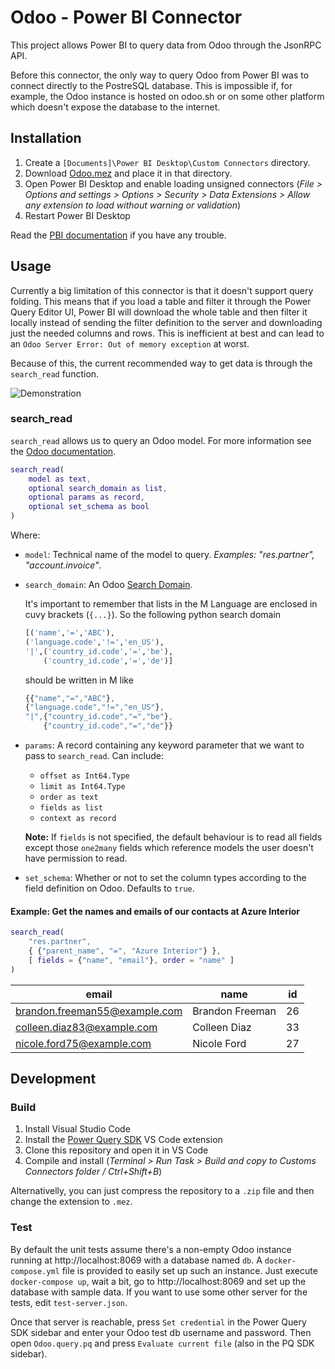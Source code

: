 # Odoo - Power BI Connector

This project allows Power BI to query data from Odoo through the JsonRPC API. 

Before this connector, the only way to query Odoo from Power BI was to connect directly to the PostreSQL database. This is impossible if, for example, the Odoo instance is hosted on odoo.sh or on some other platform which doesn't expose the database to the internet.

## Installation
1. Create a `[Documents]\Power BI Desktop\Custom Connectors` directory.
2. Download [Odoo.mez](https://github.com/tmijail/Odoo-Power-BI-Connector/releases) and place it in that directory.
3. Open Power BI Desktop and enable loading unsigned connectors (*File > Options and settings > Options > Security > Data Extensions > Allow any extension to load without warning or validation*)
4. Restart Power BI Desktop

Read the [PBI documentation](https://learn.microsoft.com/power-bi/connect-data/desktop-connector-extensibility#data-extension-security) if you have any trouble.

## Usage

Currently a big limitation of this connector is that it doesn't support query folding. This means that if you load a table and filter it through the Power Query Editor UI, Power BI will download the whole table and then filter it locally instead of sending the filter definition to the server and downloading just the needed columns and rows. This is inefficient at best and can lead to an `Odoo Server Error: Out of memory exception` at worst.

Because of this, the current recommended way to get data is through the `search_read` function.

![Demonstration](usage.gif)

### search_read

`search_read` allows us to query an Odoo model. For more information see the [Odoo documentation](https://www.odoo.com/documentation/18.0/developer/reference/external_api.html?highlight=search_read#search-and-read). 

```M
search_read(
    model as text, 
    optional search_domain as list, 
    optional params as record, 
    optional set_schema as bool
)
```

Where:

 - `model`: Technical name of the model to query. *Examples: "res.partner", "account.invoice"*.

 - `search_domain`: An Odoo [Search Domain](https://www.odoo.com/documentation/master/reference/orm.html#reference-orm-domains). 
 
    It's important to remember that lists in the M Language are enclosed in cuvy brackets (`{...}`). So the following python search domain

    ```python
    [('name','=','ABC'),
    ('language.code','!=','en_US'),
    '|',('country_id.code','=','be'),
        ('country_id.code','=','de')]
    ```
    should be written in M like

    ```M
    {{"name","=","ABC"},
    {"language.code","!=","en_US"},
    "|",{"country_id.code","=","be"},
        {"country_id.code","=","de"}}
    ```

 - `params`: A record containing any keyword parameter that we want to pass to `search_read`. Can include:

   - `offset as Int64.Type`
   - `limit as Int64.Type`
   - `order as text`
   - `fields as list`
   - `context as record`

    **Note:** If `fields` is not specified, the default behaviour is to read all fields except those `one2many` fields which reference models the user doesn't have permission to read.

 - `set_schema`: Whether or not to set the column types according to the field definition on Odoo. Defaults to `true`.

#### Example: Get the names and emails of our contacts at Azure Interior

```M
search_read(
    "res.partner",
    { {"parent_name", "=", "Azure Interior"} },
    [ fields = {"name", "email"}, order = "name" ]
)
```

| email                         | name            | id |
| ----------------------------- | --------------- | -- |
| brandon.freeman55@example.com | Brandon Freeman | 26 |
| colleen.diaz83@example.com    | Colleen Diaz    | 33 |
| nicole.ford75@example.com     | Nicole Ford     | 27 |


## Development

### Build
1. Install Visual Studio Code
2. Install the [Power Query SDK](https://marketplace.visualstudio.com/items?itemName=PowerQuery.vscode-powerquery-sdk) VS Code extension
3. Clone this repository and open it in VS Code
5. Compile and install (*Terminal > Run Task > Build and copy to Customs Connectors folder / Ctrl+Shift+B*)

Alternativelly, you can just compress the repository to a `.zip` file and then change the extension to `.mez`.

### Test
By default the unit tests assume there's a non-empty Odoo instance running at http://localhost:8069 with a database named `db`. A `docker-compose.yml` file is provided to easily set up such an instance. Just execute `docker-compose up`, wait a bit, go to http://localhost:8069 and set up the database with sample data. If you want to use some other server for the tests, edit `test-server.json`.

Once that server is reachable, press `Set credential` in the Power Query SDK sidebar and enter your Odoo test db username and password. Then open `Odoo.query.pq` and press `Evaluate current file` (also in the PQ SDK sidebar).